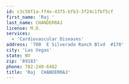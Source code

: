 ```yaml
---
id: c3c50f1a-ff4e-43f5-bfb3-3f24c1fbf5cf
first_name: 'Raj '
last_name: CHANDERRAJ
license: M.D.
services:
  - 'Cardiovascular Diseases'
address: '700  E Silverado Ranch Blvd  #170'
city: 'Las Vegas'
state: NV
zip: '89183'
phone: 702-240-6482
title: 'Raj  CHANDERRAJ'
---
```

